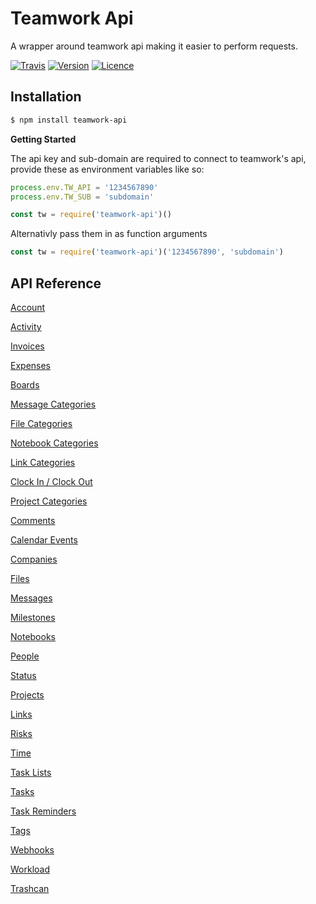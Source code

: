 # Teamwork Api

A wrapper around teamwork api making it easier to perform requests.

[![Travis](https://img.shields.io/travis/moshie/teamwork-api.svg?style=for-the-badge)](https://travis-ci.org/moshie/teamwork-api)
[![Version](https://img.shields.io/npm/v/teamwork-api.svg?style=for-the-badge)](https://www.npmjs.com/package/teamwork-api)
[![Licence](https://img.shields.io/npm/l/teamwork-api.svg?style=for-the-badge)](https://opensource.org/licenses/MIT)

## Installation

```bash
$ npm install teamwork-api
```

**Getting Started**

The api key and sub-domain are required to connect to teamwork's api, provide these as environment variables like so:

```js
process.env.TW_API = '1234567890'
process.env.TW_SUB = 'subdomain'

const tw = require('teamwork-api')()
```

Alternativly pass them in as function arguments 

```js
const tw = require('teamwork-api')('1234567890', 'subdomain')
```

## API Reference

[Account](/docs/teamwork.md)

[Activity](/docs/activity.md)

[Invoices](/docs/invoice.md)

[Expenses](/docs/expense.md)

[Boards](/docs/board.md)

[Message Categories](/docs/categories/message.md)

[File Categories](/docs/categories/file.md)

[Notebook Categories](/docs/categories/notebook.md)

[Link Categories](/docs/categories/link.md)

[Clock In / Clock Out](/docs/clocking.md)

[Project Categories](/docs/categories/project.md)

[Comments](/docs/comment.md) 

[Calendar Events](/docs/calendar.md)
 
[Companies](/docs/company.md)

[Files](/docs/file.md)

[Messages](/docs/message.md)

[Milestones](/docs/milestone.md)

[Notebooks](/docs/notebook.md)

[People](/docs/people.md)

[Status](/docs/status.md)

[Projects](/docs/project.md)

[Links](/docs/link.md)

[Risks](/docs/risk.md)

[Time](/docs/time.md)

[Task Lists](/docs/task-list.md)

[Tasks](/docs/task.md)

[Task Reminders](/docs/task-reminder.md)

[Tags](/docs/tag.md)

[Webhooks](/docs/webhook.md)

[Workload](/docs/workload.md)

[Trashcan](/docs/trashcan.md)